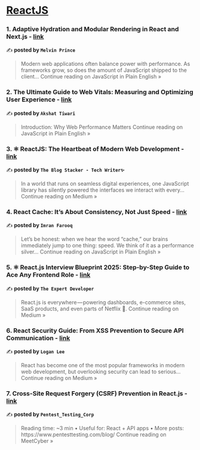 
<h1><a href=https://medium.com/tag/reactjs/recommended target="_blank" rel="noopener noreferrer">ReactJS</a></h1>
<h3>1. Adaptive Hydration and Modular Rendering in React and Next.js - <a href="https://javascript.plainenglish.io/adaptive-hydration-and-modular-rendering-in-react-and-next-js-a5904e4984e4?source=rss------reactjs-5" target="_blank" rel="noopener noreferrer">link</a></h3>

✍️ **posted by `Melvin Prince`**

<blockquote>Modern web applications often balance power with performance. As frameworks grow, so does the amount of JavaScript shipped to the client…
Continue reading on JavaScript in Plain English »</blockquote>

<h3>2. The Ultimate Guide to Web Vitals: Measuring and Optimizing User Experience - <a href="https://javascript.plainenglish.io/the-ultimate-guide-to-web-vitals-measuring-and-optimizing-user-experience-6c4514b74a6f?source=rss------reactjs-5" target="_blank" rel="noopener noreferrer">link</a></h3>

✍️ **posted by `Akshat Tiwari`**

<blockquote>Introduction: Why Web Performance Matters
Continue reading on JavaScript in Plain English »</blockquote>

<h3>3. ⚛️ ReactJS: The Heartbeat of Modern Web Development - <a href="https://medium.com/@TheblogStacker/%EF%B8%8F-reactjs-the-heartbeat-of-modern-web-development-814f80c11063?source=rss------reactjs-5" target="_blank" rel="noopener noreferrer">link</a></h3>

✍️ **posted by `The Blog Stacker - Tech Writer✨`**

<blockquote>In a world that runs on seamless digital experiences, one JavaScript library has silently powered the interfaces we interact with every…
Continue reading on Medium »</blockquote>

<h3>4. React Cache: It’s About Consistency, Not Just Speed - <a href="https://javascript.plainenglish.io/react-cache-its-about-consistency-not-just-speed-1a883ea6abcb?source=rss------reactjs-5" target="_blank" rel="noopener noreferrer">link</a></h3>

✍️ **posted by `Imran Farooq`**

<blockquote>Let’s be honest: when we hear the word “cache,” our brains immediately jump to one thing: speed. We think of it as a performance silver…
Continue reading on JavaScript in Plain English »</blockquote>

<h3>5. ⚛️ React.js Interview Blueprint 2025: Step-by-Step Guide to Ace Any Frontend Role - <a href="https://the-expert-developer.medium.com/%EF%B8%8F-react-js-interview-blueprint-2025-step-by-step-guide-to-ace-any-frontend-role-1d8e1ed7c9c7?source=rss------reactjs-5" target="_blank" rel="noopener noreferrer">link</a></h3>

✍️ **posted by `The Expert Developer`**

<blockquote>React.js is everywhere — powering dashboards, e-commerce sites, SaaS products, and even parts of Netflix 🎥.
Continue reading on Medium »</blockquote>

<h3>6. React Security Guide: From XSS Prevention to Secure API Communication - <a href="https://medium.com/@dlrnjstjs/react-security-guide-from-xss-prevention-to-secure-api-communication-db8677ed5c7f?source=rss------reactjs-5" target="_blank" rel="noopener noreferrer">link</a></h3>

✍️ **posted by `Logan Lee`**

<blockquote>React has become one of the most popular frameworks in modern web development, but overlooking security can lead to serious…
Continue reading on Medium »</blockquote>

<h3>7. Cross-Site Request Forgery (CSRF) Prevention in React.js - <a href="https://medium.com/meetcyber/cross-site-request-forgery-csrf-prevention-in-react-js-04f7b5c44e61?source=rss------reactjs-5" target="_blank" rel="noopener noreferrer">link</a></h3>

✍️ **posted by `Pentest_Testing_Corp`**

<blockquote>Reading time: ~3 min • Useful for: React + API apps • More posts: https://www.pentesttesting.com/blog/
Continue reading on MeetCyber »</blockquote>

